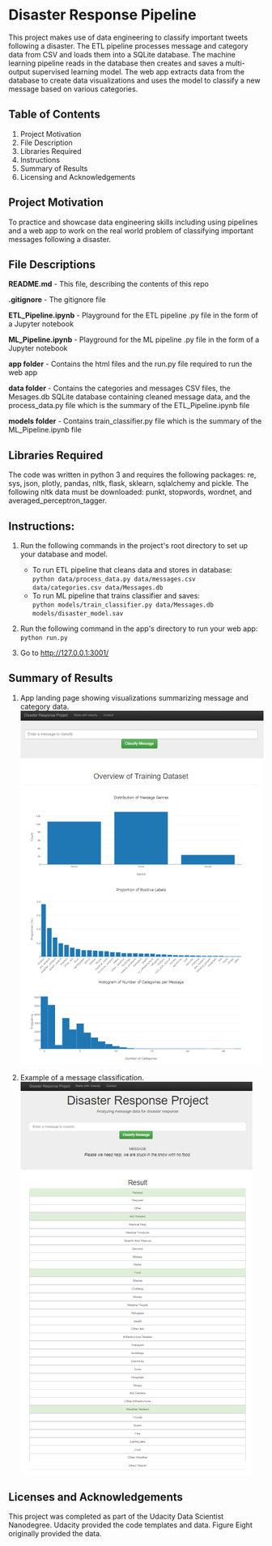 # Disaster Response Pipeline
This project makes use of data engineering to classify important tweets following a disaster.  The ETL pipeline processes message and category data from CSV and loads them into a SQLite database.  The machine learning pipeline reads in the database then creates and saves a multi-output supervised learning model. The web app extracts data from the database to create data visualizations and uses the model to classify a new message based on various categories.  

## Table of Contents
1) Project Motivation <br>
2) File Description <br>
3) Libraries Required <br>
4) Instructions <br>
5) Summary of Results <br>
6) Licensing and Acknowledgements <br>

## Project Motivation
To practice and showcase data engineering skills including using pipelines and a web app to work on the real world problem of classifying important messages following a disaster.

## File Descriptions
**README.md** - This file, describing the contents of this repo

**.gitignore** - The gitignore file

**ETL_Pipeline.ipynb** - Playground for the ETL pipeline .py file in the form of a Jupyter notebook

**ML_Pipeline.ipynb** - Playground for the ML pipeline .py file in the form of a Jupyter notebook

**app folder** - Contains the html files and the run.py file required to run the web app

**data folder** - Contains the categories and messages CSV files, the Mesages.db SQLite database containing cleaned message data, and the process_data.py file which is the summary of the ETL_Pipeline.ipynb file

**models folder** - Contains train_classifier.py file which is the summary of the ML_Pipeline.ipynb file


## Libraries Required
The code was written in python 3 and requires the following packages: re, sys, json, plotly, pandas, nltk, flask,
sklearn, sqlalchemy and pickle.  The following nltk data must be downloaded: punkt, stopwords, wordnet, and  averaged_perceptron_tagger.


## Instructions:
1. Run the following commands in the project's root directory to set up your database and model.

    - To run ETL pipeline that cleans data and stores in database: <br>
        `python data/process_data.py data/messages.csv data/categories.csv data/Messages.db`
    - To run ML pipeline that trains classifier and saves: <br>
        `python models/train_classifier.py data/Messages.db models/disaster_model.sav`

2. Run the following command in the app's directory to run your web app: <br>
    `python run.py`

3. Go to http://127.0.0.1:3001/

## Summary of Results
1) App landing page showing visualizations summarizing message and category data.
![app_visualizations](app_visualizations.png)

2) Example of a message classification.
![app_classification](app_classification.png)


## Licenses and Acknowledgements
This project was completed as part of the Udacity Data Scientist Nanodegree. Udacity provided the code templates and data. Figure Eight originally provided the data.
